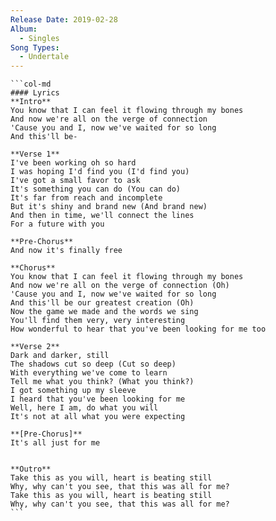 ```yaml
---
Release Date: 2019-02-28
Album:
  - Singles
Song Types:
  - Undertale
---
```


````col
```col-md
#### Lyrics
**Intro**
You know that I can feel it flowing through my bones
And now we're all on the verge of connection
'Cause you and I, now we've waited for so long
And this'll be-

**Verse 1**
I've been working oh so hard
I was hoping I'd find you (I'd find you)
I've got a small favor to ask
It's something you can do (You can do)
It's far from reach and incomplete
But it's shiny and brand new (And brand new)
And then in time, we'll connect the lines
For a future with you

**Pre-Chorus**
And now it's finally free

**Chorus**
You know that I can feel it flowing through my bones
And now we're all on the verge of connection (Oh)
'Cause you and I, now we've waited for so long
And this'll be our greatest creation (Oh)
Now the game we made and the words we sing
You'll find them very, very interesting
How wonderful to hear that you've been looking for me too

**Verse 2**
Dark and darker, still
The shadows cut so deep (Cut so deep)
With everything we've come to learn
Tell me what you think? (What you think?)
I got something up my sleeve
I heard that you've been looking for me
Well, here I am, do what you will
It's not at all what you were expecting

**[Pre-Chorus]**
It's all just for me


**Outro**
Take this as you will, heart is beating still
Why, why can't you see, that this was all for me?
Take this as you will, heart is beating still
Why, why can't you see, that this was all for me?
```
````
